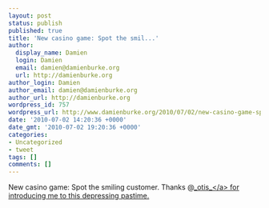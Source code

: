 ```yaml
---
layout: post
status: publish
published: true
title: 'New casino game: Spot the smil...'
author:
  display_name: Damien
  login: Damien
  email: damien@damienburke.org
  url: http://damienburke.org
author_login: Damien
author_email: damien@damienburke.org
author_url: http://damienburke.org
wordpress_id: 757
wordpress_url: http://www.damienburke.org/2010/07/02/new-casino-game-spot-the-smil/
date: '2010-07-02 14:20:36 +0000'
date_gmt: '2010-07-02 19:20:36 +0000'
categories:
- Uncategorized
- tweet
tags: []
comments: []
---
```

<p>New casino game: Spot the smiling customer. Thanks @<a href="http:&#47;&#47;twitter.com&#47;_otis_" class="aktt_username">_otis_<&#47;a> for introducing me to this depressing pastime.</p>
